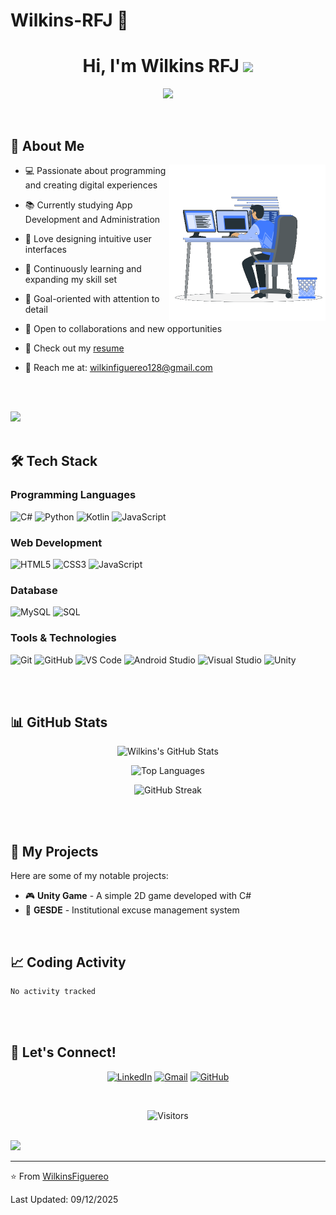 # Wilkins-RFJ 👋

<h1 align="center"><b>Hi, I'm Wilkins RFJ </b><img src="https://media.giphy.com/media/hvRJCLFzcasrR4ia7z/giphy.gif" width="35"></h1>

<p align="center">
  <a href="https://github.com/WilkinsFiguereo"><img src="https://readme-typing-svg.herokuapp.com?font=Time+New+Roman&color=cyan&size=25&center=true&vCenter=true&width=600&height=100&lines=Assalamu+O+Alaikum+Warahmatullah..&hearts;++;Self-taught+Front-End+Developer,;Computer+Science+Student,;CTF+Newbie,;Active+Learner/Researcher,;Love+to+learn+new+stuffs..<3"></a>
</p>

<br>

## 🌟 **About Me**

<picture> 
  <img align="right" src="https://github.com/0xAbdulKhalid/0xAbdulKhalid/raw/main/assets/mdImages/Right_Side.gif" width="250px">
</picture>

- 💻 Passionate about programming and creating digital experiences
- 📚 Currently studying App Development and Administration
- 🎨 Love designing intuitive user interfaces
- 🌱 Continuously learning and expanding my skill set
- 🎯 Goal-oriented with attention to detail
- 🤝 Open to collaborations and new opportunities

- 📄 Check out my [resume](https://drive.google.com/file/d/1l2nXXN4kwyVvrQmIZBpErwHY7a2nz7uU/view?usp=sharing)
- 📧 Reach me at: wilkinfiguereo128@gmail.com

<br><br>

<img src="https://user-images.githubusercontent.com/73097560/115834477-dbab4500-a447-11eb-908a-139a6edaec5c.gif">
<br><br>

## 🛠️ **Tech Stack**

### **Programming Languages**
![C#](https://img.shields.io/badge/C%23-239120?style=for-the-badge&logo=c-sharp&logoColor=white)
![Python](https://img.shields.io/badge/Python-3776AB?style=for-the-badge&logo=python&logoColor=white)
![Kotlin](https://img.shields.io/badge/Kotlin-7F52FF?style=for-the-badge&logo=kotlin&logoColor=white)
![JavaScript](https://img.shields.io/badge/JavaScript-F7DF1E?style=for-the-badge&logo=javascript&logoColor=black)

### **Web Development**
![HTML5](https://img.shields.io/badge/HTML5-E34F26?style=for-the-badge&logo=html5&logoColor=white)
![CSS3](https://img.shields.io/badge/CSS3-1572B6?style=for-the-badge&logo=css3&logoColor=white)
![JavaScript](https://img.shields.io/badge/JavaScript-F7DF1E?style=for-the-badge&logo=javascript&logoColor=black)

### **Database**
![MySQL](https://img.shields.io/badge/MySQL-4479A1?style=for-the-badge&logo=mysql&logoColor=white)
![SQL](https://img.shields.io/badge/SQL-CC2927?style=for-the-badge&logo=microsoft-sql-server&logoColor=white)

### **Tools & Technologies**
![Git](https://img.shields.io/badge/Git-F05032?style=for-the-badge&logo=git&logoColor=white)
![GitHub](https://img.shields.io/badge/GitHub-181717?style=for-the-badge&logo=github&logoColor=white)
![VS Code](https://img.shields.io/badge/VS_Code-007ACC?style=for-the-badge&logo=visual-studio-code&logoColor=white)
![Android Studio](https://img.shields.io/badge/Android_Studio-3DDC84?style=for-the-badge&logo=android-studio&logoColor=white)
![Visual Studio](https://img.shields.io/badge/Visual_Studio-5C2D91?style=for-the-badge&logo=visual-studio&logoColor=white)
![Unity](https://img.shields.io/badge/Unity-000000?style=for-the-badge&logo=unity&logoColor=white)

<br><br>

## 📊 **GitHub Stats**

<div align="center">
  
![Wilkins's GitHub Stats](https://github-readme-stats.vercel.app/api?username=WilkinsFiguereo&show_icons=true&theme=radical&count_private=true&hide_border=true)
  
![Top Languages](https://github-readme-stats.vercel.app/api/top-langs/?username=WilkinsFiguereo&layout=compact&theme=radical&hide_border=true)
  
![GitHub Streak](https://streak-stats.demolab.com/?user=WilkinsFiguereo&theme=radical&hide_border=true)

</div>

<br><br>

## 🎨 **My Projects**

Here are some of my notable projects:

- 🎮 **Unity Game** - A simple 2D game developed with C#
- 💼 **GESDE** - Institutional excuse management system

<br>

## 📈 **Coding Activity**

<!--START_SECTION:waka-->

```txt
No activity tracked
```

<!--END_SECTION:waka-->

<br><br>

## 🤝 **Let's Connect!**

<div align="center">
  
[![LinkedIn](https://img.shields.io/badge/LinkedIn-Wilkins_Figuereo-0077B5?style=for-the-badge&logo=linkedin&logoColor=white)](https://linkedin.com/in/wilkins-radhames-figuereo-jiménez-5b3883298)
[![Gmail](https://img.shields.io/badge/Gmail-wilkinfiguereo128-D14836?style=for-the-badge&logo=gmail&logoColor=white)](mailto:wilkinfiguereo128@gmail.com)
[![GitHub](https://img.shields.io/badge/GitHub-WilkinsFiguereo-181717?style=for-the-badge&logo=github&logoColor=white)](https://github.com/WilkinsFiguereo)

</div>

<br>

<div align="center">
  
![Visitors](https://komarev.com/ghpvc/?username=WilkinsFiguereo&style=flat-square&color=blueviolet)

</div>

<br>

<img src="https://user-images.githubusercontent.com/73097560/115834477-dbab4500-a447-11eb-908a-139a6edaec5c.gif">

---
⭐️ From [WilkinsFiguereo](https://github.com/WilkinsFiguereo)

Last Updated: 09/12/2025
